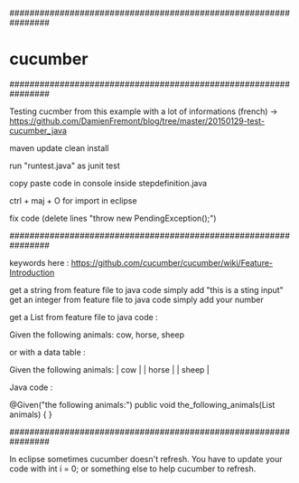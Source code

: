 ################################################################
# cucumber
################################################################

Testing cucmber from this example with a lot of informations (french)
-> https://github.com/DamienFremont/blog/tree/master/20150129-test-cucumber_java


maven update clean install

run "runtest.java" as junit test

copy paste code in console inside stepdefinition.java

ctrl + maj + O for import in eclipse

fix code (delete lines "throw new PendingException();")


################################################################


keywords here : https://github.com/cucumber/cucumber/wiki/Feature-Introduction

get a string         from feature file to java code simply add "this is a sting input"
get an integer       from feature file to java code simply add your number

get a List<String>   from feature file to java code :


Given the following animals: cow, horse, sheep

or with a data table :

Given the following animals:
  | cow   |
  | horse |
  | sheep |

Java code :

@Given("the following animals:")
public void the_following_animals(List<String> animals) {
}


################################################################


In eclipse sometimes cucumber doesn't refresh. You have to update your code with int i = 0; or something else to help cucumber to refresh.

